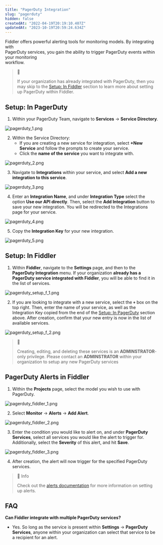 ```yaml
---
title: "PagerDuty Integration"
slug: "pagerduty"
hidden: false
createdAt: "2022-04-19T20:19:10.407Z"
updatedAt: "2023-10-19T20:59:24.634Z"
---
```

Fiddler offers powerful alerting tools for monitoring models. By integrating with  
PagerDuty services, you gain the ability to trigger PagerDuty events within your monitoring  
workflow.

> 📘 
> 
> If your organization has already integrated with PagerDuty, then you may skip to the [Setup: In Fiddler](#setup-in-fiddler) section to learn more about setting up PagerDuty within Fiddler.

## Setup: In PagerDuty

1. Within your PagerDuty Team, navigate to **Services** → **Service Directory**.

![](https://files.readme.io/0ae47bb-pagerduty_1.png "pagerduty_1.png")



2. Within the Service Directory:
   - If you are creating a new service for integration, select **+New Service** and follow the prompts to create your service.
   - Click the **name of the service** you want to integrate with.

![](https://files.readme.io/956dbdf-pagerduty_2.png "pagerduty_2.png")



3. Navigate to **Integrations** within your service, and select **Add a new integration to this service**.

![](https://files.readme.io/ca2e4c2-pagerduty_3.png "pagerduty_3.png")



4. Enter an **Integration Name**, and under **Integration Type** select the option **Use our API directly**. Then, select the **Add Integration** button to save your new integration. You will be redirected to the Integrations page for your service.

![](https://files.readme.io/0f5d5ae-pagerduty_4.png "pagerduty_4.png")



5. Copy the **Integration Key** for your new integration.

![](https://files.readme.io/e144e08-pagerduty_5.png "pagerduty_5.png")



## Setup: In Fiddler

1. Within **Fiddler**, navigate to the **Settings** page, and then to the **PagerDuty Integration** menu. If your organization **already has a PagerDuty service integrated with Fiddler**, you will be able to find it in the list of services.

![](https://files.readme.io/8de1a6b-pagerduty_setup_f_1.png "pagerduty_setup_f_1.png")



2. If you are looking to integrate with a new service, select the **`+`** box on the top right. Then, enter the name of your service, as well as the Integration Key copied from the end of the [Setup: In PagerDuty](#setup-in-pagerduty) section above. After creation, confirm that your new entry is now in the list of available services.

![](https://files.readme.io/9febb10-pagerduty_setup_f_2.png "pagerduty_setup_f_2.png")



> 🚧 
> 
> Creating, editing, and deleting these services is an **ADMINSTRATOR**-only privilege. Please contact an **ADMINSTRATOR** within your organization to setup any new PagerDuty services

## PagerDuty Alerts in Fiddler

1. Within the **Projects** page, select the model you wish to use with PagerDuty.

![](https://files.readme.io/d9ad82e-pagerduty_fiddler_1.png "pagerduty_fiddler_1.png")



2. Select **Monitor** → **Alerts** → **Add Alert**.

![](https://files.readme.io/b7118f0-pagerduty_fiddler_2.png "pagerduty_fiddler_2.png")



3. Enter the condition you would like to alert on, and under **PagerDuty Services**, select all services you would like the alert to trigger for. Additionally, select the **Severity** of this alert, and hit **Save**.

![](https://files.readme.io/8fbffde-pagerduty_fiddler_3.png "pagerduty_fiddler_3.png")



4. After creation, the alert will now trigger for the specified PagerDuty services.

> 📘 Info
> 
> Check out the [alerts documentation](doc:alerts-platform) for more information on setting up alerts.

## FAQ

**Can Fiddler integrate with multiple PagerDuty services?**

- Yes. So long as the service is present within **Settings** → **PagerDuty Services**, anyone within your organization can select that service to be a recipient for an alert.
